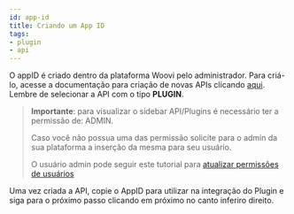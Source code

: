 ```yaml
---
id: app-id
title: Criando um App ID
tags:
- plugin
- api
---
```


O appID é criado dentro da plataforma Woovi pelo administrador. Para criá-lo, acesse a documentação para criação de novas APIs clicando [aqui](/docs/apis/api-getting-started). Lembre de selecionar a API com o tipo **PLUGIN**.

> **Importante**: para visualizar o sidebar API/Plugins é necessário ter a permissão de: ADMIN.
> 
> Caso você não possua uma das permissão solicite para o admin da sua plataforma a inserção da mesma para seu usuário.
> 
> O usuário admin pode seguir este tutorial para [atualizar permissões de usuários](/docs/FAQ/faq-users)

Uma vez criada a API, copie o AppID para utilizar na integração do Plugin e siga para o próximo passo clicando em próximo no canto inferiro direito.

